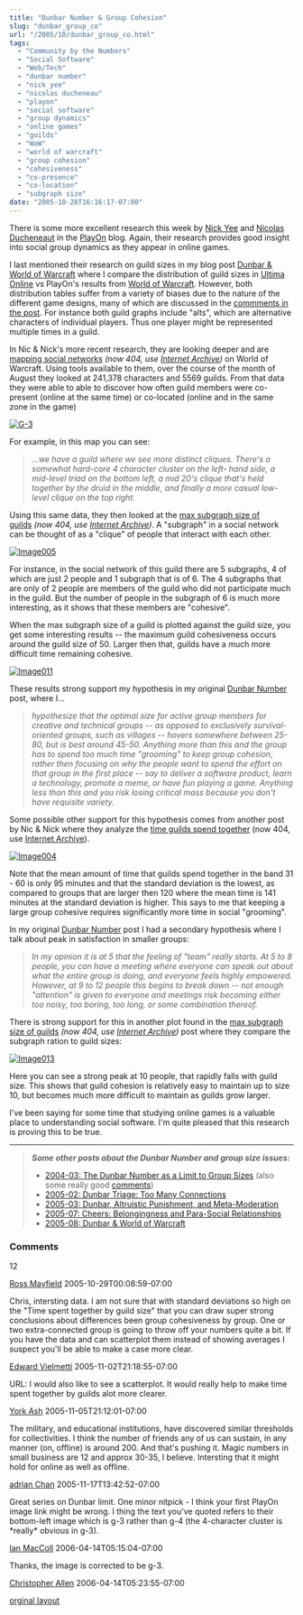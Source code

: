 ```yaml
---
title: "Dunbar Number & Group Cohesion"
slug: "dunbar_group_co"
url: "/2005/10/dunbar_group_co.html"
tags:
  - "Community by the Numbers"
  - "Social Software"
  - "Web/Tech"
  - "dunbar number"
  - "nick yee"
  - "nicolas ducheneau"
  - "playon"
  - "social software"
  - "group dynamics"
  - "online games"
  - "guilds"
  - "WoW"
  - "world of warcraft"
  - "group cohesion"
  - "cohesiveness"
  - "co-presence"
  - "co-location"
  - "subgraph size"
date: "2005-10-28T16:16:17-07:00"
---
```

<p>There is some more excellent research this week by <a href="http://www.nickyee.com/">Nick Yee</a> and <a href="http://www.parc.com/nicolas">Nicolas Ducheneaut</a> in the <a href="http://blogs.parc.com/playon/">PlayOn</a> blog. Again, their research provides good insight into social group dynamics as they appear in online games.</p>
<p>I last mentioned their research on guild sizes in my blog post <a href="/2005/08/dunbar_world_of.html">Dunbar &amp; World of Warcraft</a> where I compare the distribution of guild sizes in <a href="http://www.uo.com/">Ultima Online</a> vs PlayOn&#39;s results from <a href="http://www.worldofwarcraft.com/">World of Warcraft</a>. However, both distribution tables suffer from a variety of biases due to the nature of the different game designs, many of which are discussed in the <a href="/2005/08/dunbar_world_of.html#comments">commments in the post</a>. For instance both guild graphs include &quot;alts&quot;, which are alternative characters of individual players. Thus one player might be represented multiple times in a guild.</p>
<p>In Nic &amp; Nick&#39;s more recent research, they are looking deeper and are <a href="http://blogs.parc.com/playon/archives/2005/10/mapping_social.html">mapping social networks</a>&#0160;<em>(now 404, use <a href="https://web.archive.org/web/20090425222428/http://blogs.parc.com/playon/archives/2005/10/mapping_social.html">Internet Archive</a>)</em> on World of Warcraft. Using tools available to them, over the course of the month of August they looked at 241,378 characters and 5569 guilds. From that data they were able to able to discover how often guild members were co-present (online at the same time) or co-located (online and in the same zone in the game)</p>
<p><a class="asset-img-link" href="/previous/.a/6a00d8341d8bc053ef01b8d1b3c611970c-pi" style="display: inline;"><img alt="G-3" class="asset  asset-image at-xid-6a00d8341d8bc053ef01b8d1b3c611970c img-responsive" src="/previous/.a/6a00d8341d8bc053ef01b8d1b3c611970c-500wi" title="G-3" /></a></p>
<p>For example, in this map you can see:</p>
<blockquote>
<p><em>...we have a guild where we see more distinct cliques. There&#39;s a somewhat hard-core 4 character cluster on the left- hand side, a mid-level triad on the bottom left, a mid 20&#39;s clique that&#39;s held together by the druid in the middle, and finally a more casual low-level clique on the top right.</em></p>
</blockquote>
<p>Using this same data, they then looked at the <a href="http://blogs.parc.com/playon/archives/2005/10/guilds_max_subg.html">max subgraph size of guilds</a>&#0160;<em>(now 404, use&#0160;<a href="http://blogs.parc.com/playon/archives/2005/10/guilds_max_subg.html">Internet Archive</a>)</em>. A &quot;subgraph&quot; in a social network can be thought of as a &quot;clique&quot; of people that interact with each other.</p>
<p><a class="asset-img-link" href="/previous/.a/6a00d8341d8bc053ef01b7c82940ec970b-pi" style="display: inline;"><img alt="Image005" class="asset  asset-image at-xid-6a00d8341d8bc053ef01b7c82940ec970b img-responsive" src="/previous/.a/6a00d8341d8bc053ef01b7c82940ec970b-500wi" title="Image005" /></a></p>
<p>For instance, in the social network of this guild there are 5 subgraphs, 4 of which are just 2 people and 1 subgraph that is of 6. The 4 subgraphs that are only of 2 people are members of the guild who did not participate much in the guild. But the number of people in the subgraph of 6 is much more interesting, as it shows that these members are &quot;cohesive&quot;.</p>
<p>When the max subgraph size of a guild is plotted against the guild size, you get some interesting results -- the maximum guild cohesiveness occurs around the guild size of 50. Larger then that, guilds have a much more difficult time remaining cohesive.</p>
<p><a class="asset-img-link" href="/previous/.a/6a00d8341d8bc053ef01b8d1b3c66b970c-pi" style="display: inline;"><img alt="Image011" class="asset  asset-image at-xid-6a00d8341d8bc053ef01b8d1b3c66b970c img-responsive" src="/previous/.a/6a00d8341d8bc053ef01b8d1b3c66b970c-500wi" title="Image011" /></a></p>
<p>These results strong support my hypothesis in my original <a href="/2004/03/the_dunbar_numb.html">Dunbar Number</a> post, where I...</p>
<blockquote>
<p><em>hypothesize that the optimal size for active group members for creative and technical groups -- as opposed to exclusively survival-oriented groups, such as villages -- hovers somewhere between 25-80, but is best around 45-50. Anything more than this and the group has to spend too much time &quot;grooming&quot; to keep group cohesion, rather then focusing on why the people want to spend the effort on that group in the first place -- say to deliver a software product, learn a technology, promote a meme, or have fun playing a game. Anything less than this and you risk losing critical mass because you don&#39;t have requisite variety.</em></p>
</blockquote>
<p>Some possible other support for this hypothesis comes from another post by Nic &amp; Nick where they analyze the <a href="http://blogs.parc.com/playon/archives/2005/10/guild_members_t.html">time guilds spend together</a>&#0160;(now 404, use <a href="https://web.archive.org/web/20081119142033/http://blogs.parc.com/playon/archives/2005/10/guild_members_t.html">Internet Archive</a>).</p>
<p><a class="asset-img-link" href="/previous/.a/6a00d8341d8bc053ef01b8d1b3c680970c-pi" style="display: inline;"><img alt="Image004" class="asset  asset-image at-xid-6a00d8341d8bc053ef01b8d1b3c680970c img-responsive" src="/previous/.a/6a00d8341d8bc053ef01b8d1b3c680970c-500wi" title="Image004" /></a></p>
<p>Note that the mean amount of time that guilds spend together in the band 31 - 60 is only 95 minutes and that the standard deviation is the lowest, as compared to groups that are larger then 120 where the mean time is 141 minutes at the standard deviation is higher. This says to me that keeping a large group cohesive requires significantly more time in social &quot;grooming&quot;.</p>
<p>In my original <a href="/2004/03/the_dunbar_numb.html">Dunbar Number</a> post I had a secondary hypothesis where I talk about peak in satisfaction in smaller groups:</p>
<blockquote>
<p><em>In my opinion it is at 5 that the feeling of &quot;team&quot; really starts. At 5 to 8 people, you can have a meeting where everyone can speak out about what the entire group is doing, and everyone feels highly empowered. However, at 9 to 12 people this begins to break down -- not enough &quot;attention&quot; is given to everyone and meetings risk becoming either too noisy, too boring, too long, or some combination thereof.</em></p>
</blockquote>
<p>There is strong support for this in another plot found in the <a href="http://blogs.parc.com/playon/archives/2005/10/guilds_max_subg.html">max subgraph size of guilds</a>&#0160;<em>(now 404, use <a href="https://web.archive.org/web/20081231143011/http://blogs.parc.com/playon/archives/2005/10/guilds_max_subg.html">Internet Archive</a>)</em> post where they compare the subgraph ration to guild sizes:</p>
<p><a class="asset-img-link" href="/previous/.a/6a00d8341d8bc053ef01bb08cde1c9970d-pi" style="display: inline;"><img alt="Image013" class="asset  asset-image at-xid-6a00d8341d8bc053ef01bb08cde1c9970d img-responsive" src="/previous/.a/6a00d8341d8bc053ef01bb08cde1c9970d-500wi" title="Image013" /></a></p>
<p>Here you can see a strong peak at 10 people, that rapidly falls with guild size. This shows that guild cohesion is relatively easy to maintain up to size 10, but becomes much more difficult to maintain as guilds grow larger.</p>
<p>I&#39;ve been saying for some time that studying online games is a valuable place to understanding social software. I&#39;m quite pleased that this research is proving this to be true.</p>
<hr />
<blockquote>
<p><em><strong>Some other posts about the Dunbar Number and group size issues:</strong></em></p>
<ul>
<li><a href="/2004/03/the_dunbar_numb.html">2004-03: The Dunbar Number as a Limit to Group Sizes</a> (also some really good <a href="/2004/03/the_dunbar_numb.html#comments">comments</a>)</li>
<li><a href="/2005/02/dunbar_triage_t.html">2005-02: Dunbar Triage: Too Many Connections</a></li>
<li><a href="/2005/03/dunbar_altruist.html">2005-03: Dunbar, Altruistic Punishment, and Meta-Moderation</a></li>
<li><a href="/2005/07/cheers_belongin.html">2005-07: Cheers: Belongingness and Para-Social Relationships</a></li>
<li><a href="/2005/08/dunbar_world_of.html">2005-08: Dunbar &amp; World of Warcraft</a></li>
</ul>
</blockquote>
<footer><h3>Comments</h3>
<div class="u-comment h-cite">
<p class="p-content p-name">12
</p>
<a class="u-author h-card" href="http://ross.typepad.com">Ross Mayfield</a>
<time class="dt-published" datetime="2005-10-29T00:08:59-07:00">2005-10-29T00:08:59-07:00</time>
</div>
<div class="u-comment h-cite">
<p class="p-content p-name">Chris, intersting data.
I am not sure that with standard deviations so high on the "Time spent together by guild size" that you can draw super strong conclusions about differences been group cohesiveness by group.  One or two extra-connected group is going to throw off your numbers quite a bit.  If you have the data and can scatterplot them instead of showing averages I suspect you'll be able to make a case more clear.
</p>
<a class="u-author h-card" href="http://vielmetti.typepad.com">Edward Vielmetti</a>
<time class="dt-published" datetime="2005-11-02T21:18:55-07:00">2005-11-02T21:18:55-07:00</time>
</div>
<div class="u-comment h-cite">
<p class="p-content p-name">URL:
I would also like to see a scatterplot.  It would really help to make time spent together by guilds alot more clearer.
</p>
<a class="u-author h-card" href="#">York Ash</a>
<time class="dt-published" datetime="2005-11-05T21:12:01-07:00">2005-11-05T21:12:01-07:00</time>
</div>
<div class="u-comment h-cite">
<p class="p-content p-name">The military, and educational institutions, have discovered similar thresholds for collectivities. I think the number of friends any of us can sustain, in any manner (on, offline) is around 200. And that's pushing it. Magic numbers in small business are 12 and approx 30-35, I believe. Intersting that it might hold for online as well as offline.
</p>
<a class="u-author h-card" href="http://www.gravity7.com/blog/media/">adrian Chan</a>
<time class="dt-published" datetime="2005-11-17T13:42:52-07:00">2005-11-17T13:42:52-07:00</time>
</div>
<div class="u-comment h-cite">
<p class="p-content p-name">Great series on Dunbar limit. One minor nitpick - I think your first PlayOn image link might be wrong. I thing the text you've quoted refers to their bottom-left image which is g-3 rather than g-4 (the 4-character cluster is *really* obvious in g-3).
</p>
<a class="u-author h-card" href="http://www.itee.uq.edu.au/~ianm">Ian MacColl</a>
<time class="dt-published" datetime="2006-04-14T05:15:04-07:00">2006-04-14T05:15:04-07:00</time>
</div>
<div class="u-comment h-cite">
<p class="p-content p-name">Thanks, the image is corrected to be g-3.
</p>
<a class="u-author h-card" href="http://www.LifeWithAlacrity.com">Christopher Allen</a>
<time class="dt-published" datetime="2006-04-14T05:23:55-07:00">2006-04-14T05:23:55-07:00</time>
</div>
</footer>
<p class="previous"><a href="/previous/2005/10/dunbar_group_co.html" rel="syndication" class="u-syndication" >orginal layout</a></p>
